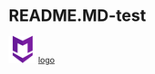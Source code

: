 # README.MD-test

![logo]
[logo]

[logo]: https://github.com/adam-p/markdown-here/raw/master/src/common/images/icon48.png "Logo Title Text 2"
